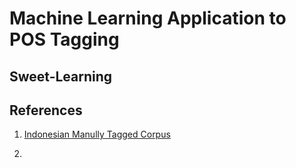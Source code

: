 # Machine Learning Application to POS Tagging

## Sweet-Learning

## References

1. [Indonesian Manully Tagged Corpus](https://github.com/famrashel/idn-tagged-corpus)

1. 